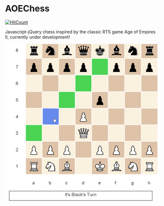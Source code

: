 # AOEChess
[![HitCount](http://hits.dwyl.com/parthnan/AOEChess.svg)](http://hits.dwyl.com/parthnan/AOEChess)

Javascript-jQuery chess inspired by the classic RTS game Age of Empires II, currently under development!

![alt text](https://raw.githubusercontent.com/parthnan/AOEChess/master/chessboard.png)  


